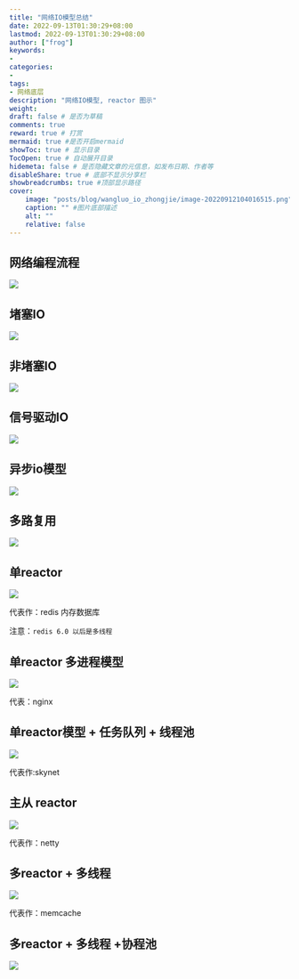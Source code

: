 ```yaml
---
title: "网络IO模型总结"
date: 2022-09-13T01:30:29+08:00
lastmod: 2022-09-13T01:30:29+08:00
author: ["frog"]
keywords:
-
categories:
-
tags:
- 网络底层
description: "网络IO模型, reactor 图示"
weight:
draft: false # 是否为草稿
comments: true
reward: true # 打赏
mermaid: true #是否开启mermaid
showToc: true # 显示目录
TocOpen: true # 自动展开目录
hidemeta: false # 是否隐藏文章的元信息，如发布日期、作者等
disableShare: true # 底部不显示分享栏
showbreadcrumbs: true #顶部显示路径
cover:
    image: "posts/blog/wangluo_io_zhongjie/image-20220912104016515.png" #图片路径例如：posts/tech/123/123.png
    caption: "" #图片底部描述
    alt: ""
    relative: false
---
```


##  网络编程流程

![](image-20220912104923737.png)

## 堵塞IO

![](image-20220912141757964.png)

##  非堵塞IO

![](image-20220912141809146.png)

## 信号驱动IO

![](image-20220912142709884.png)

## 异步io模型

![](image-20220912143406827.png)

## 多路复用

![](image-20220912141923315.png)

## 单reactor

![](image-20220912115933887.png)

代表作：redis 内存数据库

注意：`redis 6.0 以后是多线程`

## 单reactor 多进程模型

![](image-20220912133954912.png)

代表：nginx

## 单reactor模型 + 任务队列 + 线程池

![](image-20220912103644712.png)

代表作:skynet

## 主从 reactor

![](image-20220912125034816.png)

代表作：netty

##  多reactor + 多线程

![](image-20220912140325111.png)

代表作：memcache

##  多reactor + 多线程 +协程池

![](image-20220912104016515.png)



